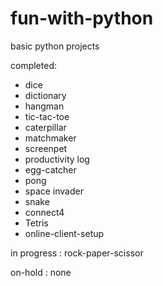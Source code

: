 # fun-with-python
basic python projects

completed:

- dice
- dictionary
- hangman
- tic-tac-toe
- caterpillar
- matchmaker
- screenpet
- productivity log
- egg-catcher
- pong
- space invader
- snake
- connect4
- Tetris
- online-client-setup

in progress :	rock-paper-scissor

on-hold :	none
